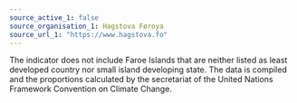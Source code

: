 ```yaml
---
source_active_1: false
source_organisation_1: Hagstova Føroya
source_url_1: "https://www.hagstova.fo"
---
```

The indicator does not include Faroe Islands that are neither listed as least developed country nor small island developing state. The data is compiled and the proportions calculated by the secretariat of the United Nations Framework Convention on Climate Change.
